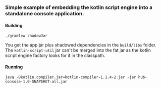 ### Simple example of embedding the kotlin script engine into a standalone console application.

#### Building
`./gradlew shadowJar`

You get the app jar plus shadowed dependencies in the `build/libs` folder. The `kotlin-script-util` 
jar can't be merged into the fat jar as the kotlin script engine factory looks for it in the 
classpath.  

#### Running

`java -Dkotlin.compiler.jar=kotlin-compiler-1.1.4-2.jar -jar hub-console-1.0-SNAPSHOT-all.jar`
